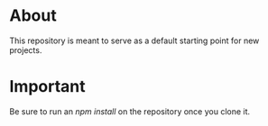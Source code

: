 # About
This repository is meant to serve as a default starting point for new projects.


# Important
Be sure to run an <em>npm install</em> on the repository once you clone it.
